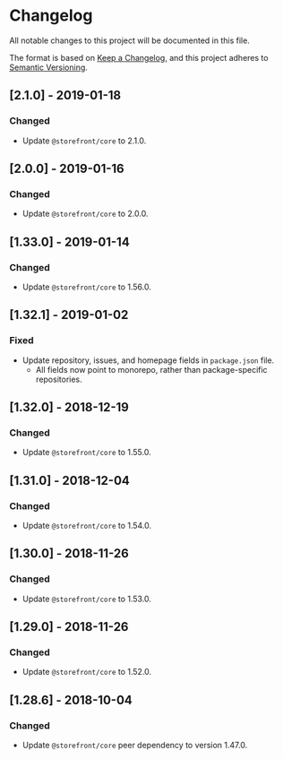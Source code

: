 # Changelog
All notable changes to this project will be documented in this file.

The format is based on [Keep a Changelog](https://keepachangelog.com/en/1.0.0/),
and this project adheres to [Semantic Versioning](https://semver.org/spec/v2.0.0.html).

## [2.1.0] - 2019-01-18
### Changed
- Update `@storefront/core` to 2.1.0.

## [2.0.0] - 2019-01-16
### Changed
- Update `@storefront/core` to 2.0.0.

## [1.33.0] - 2019-01-14
### Changed
- Update `@storefront/core` to 1.56.0.

## [1.32.1] - 2019-01-02
### Fixed
- Update repository, issues, and homepage fields in `package.json` file.
  - All fields now point to monorepo, rather than package-specific repositories.

## [1.32.0] - 2018-12-19
### Changed
- Update `@storefront/core` to 1.55.0.

## [1.31.0] - 2018-12-04
### Changed
- Update `@storefront/core` to 1.54.0.

## [1.30.0] - 2018-11-26
### Changed
- Update `@storefront/core` to 1.53.0.

## [1.29.0] - 2018-11-26
### Changed
- Update `@storefront/core` to 1.52.0.

## [1.28.6] - 2018-10-04
### Changed
- Update `@storefront/core` peer dependency to version 1.47.0.
